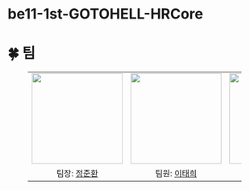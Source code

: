 # be11-1st-GOTOHELL-HRCore

# 🍀 팀

<figure>
    <table>
      <tr>
        <td align="center"><img src="https://avatars.githubusercontent.com/u/117874745?v=4" width="180px"/></td>
        <td align="center"><img src="https://avatars.githubusercontent.com/u/117874745?v=4" width="180px"/></td>
        <td align="center"><img src="https://avatars.githubusercontent.com/u/117874745?v=4" width="180px"/></td>
	<td align="center"><img src="https://avatars.githubusercontent.com/u/117874745?v=4" width="180px"/></td>
      </tr>
      <tr>
        <td align="center">팀장: <a href="https://github.com/Choi-Moori">정준환</a></td>
        <td align="center">팀원: <a href="https://github.com/jiho3634">이태희</a></td>
        <td align="center">팀원: <a href="https://github.com/clean2001" >소병윤</a></td>
	    <td align="center">팀원: <a href="https://github.com/clean2001" >최영일</a></td>
      </tr>
    </table>
</figure>
<br>
